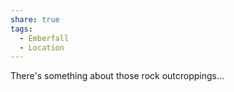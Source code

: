 ```yaml
---
share: true
tags:
  - Emberfall
  - Location
---
```

There's something about those rock outcroppings...